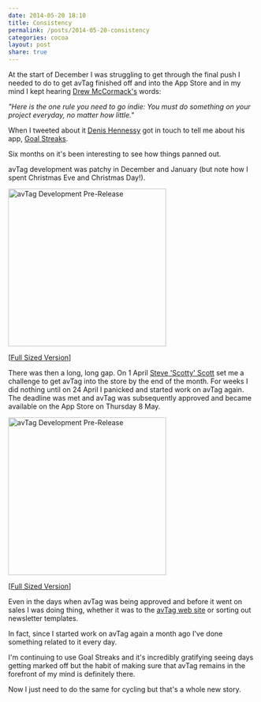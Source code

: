 ```yaml
---
date: 2014-05-20 18:10
title: Consistency
permalink: /posts/2014-05-20-consistency
categories: cocoa
layout: post
share: true
---
```


At the start of December I was struggling to get through the final push I needed to do to get avTag finished off and into the App Store and in my mind I kept hearing [Drew McCormack's](https://twitter.com/drewmccormack) words:

<cite>"Here is the one rule you need to go indie: You must do something on your project everyday, no matter how little."<cite>

When I tweeted about it [Denis Hennessy](https://twitter.com/denishennessy) got in touch to tell me about his app, [Goal Streaks](https://itunes.apple.com/gb/app/goal-streaks-daily-goals-habits/id501852506?mt=8&uo=4&at=10lGfq).

Six months on it's been interesting to see how things panned out.

avTag development was patchy in December and January (but note how I spent Christmas Eve and Christmas Day!).

<img src="http://images.swwritings.com/2014-05-20-consistency-01.png" alt="avTag Development Pre-Release" width="320" />

[<a href="http://images.swwritings.com/2014-05-20-consistency-01.png" target="_blank">Full Sized Version</a>]

There was then a long, long gap. On 1 April [Steve 'Scotty' Scott](https://twitter.com/macdevnet) set me a challenge to get avTag into the store by the end of the month. For weeks I did nothing until on 24 April I panicked and started work on avTag again. The deadline was met and avTag was subsequently approved and became available on the App Store on Thursday 8 May.

<img src="http://images.swwritings.com/2014-05-20-consistency-02.png" alt="avTag Development Pre-Release" width="320" />

[<a href="http://images.swwritings.com/2014-05-20-consistency-02.png" target="_blank">Full Sized Version</a>]

Even in the days when avTag was being approved and before it went on sales I was doing thing, whether it was to the [avTag web site](http://avtag.it) or sorting out newsletter templates.

In fact, since I started work on avTag again a month ago I've done something related to it every day.

I'm continuing to use Goal Streaks and it's incredibly gratifying seeing days getting marked off but the habit of making sure that avTag remains in the forefront of my mind is definitely there.

Now I just need to do the same for cycling but that's a whole new story.
